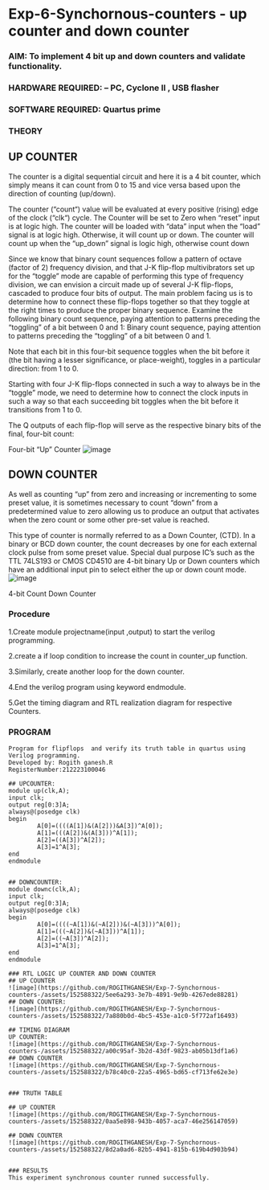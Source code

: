 # Exp-6-Synchornous-counters - up counter and down counter 
### AIM: To implement 4 bit up and down counters and validate  functionality.
### HARDWARE REQUIRED:  – PC, Cyclone II , USB flasher
### SOFTWARE REQUIRED:   Quartus prime
### THEORY 

## UP COUNTER 
The counter is a digital sequential circuit and here it is a 4 bit counter, which simply means it can count from 0 to 15 and vice versa based upon the direction of counting (up/down). 

The counter (“count“) value will be evaluated at every positive (rising) edge of the clock (“clk“) cycle.
The Counter will be set to Zero when “reset” input is at logic high.
The counter will be loaded with “data” input when the “load” signal is at logic high. Otherwise, it will count up or down.
The counter will count up when the “up_down” signal is logic high, otherwise count down

Since we know that binary count sequences follow a pattern of octave (factor of 2) frequency division, and that J-K flip-flop multivibrators set up for the “toggle” mode are capable of performing this type of frequency division, we can envision a circuit made up of several J-K flip-flops, cascaded to produce four bits of output.
The main problem facing us is to determine how to connect these flip-flops together so that they toggle at the right times to produce the proper binary sequence.
Examine the following binary count sequence, paying attention to patterns preceding the “toggling” of a bit between 0 and 1:
Binary count sequence, paying attention to patterns preceding the “toggling” of a bit between 0 and 1.

Note that each bit in this four-bit sequence toggles when the bit before it (the bit having a lesser significance, or place-weight), toggles in a particular direction: from 1 to 0.



 
 

Starting with four J-K flip-flops connected in such a way to always be in the “toggle” mode, we need to determine how to connect the clock inputs in such a way so that each succeeding bit toggles when the bit before it transitions from 1 to 0.

The Q outputs of each flip-flop will serve as the respective binary bits of the final, four-bit count:

 
 

Four-bit “Up” Counter
![image](https://user-images.githubusercontent.com/36288975/169644758-b2f4339d-9532-40c5-af40-8f4f8c942e2c.png)



## DOWN COUNTER 

As well as counting “up” from zero and increasing or incrementing to some preset value, it is sometimes necessary to count “down” from a predetermined value to zero allowing us to produce an output that activates when the zero count or some other pre-set value is reached.

This type of counter is normally referred to as a Down Counter, (CTD). In a binary or BCD down counter, the count decreases by one for each external clock pulse from some preset value. Special dual purpose IC’s such as the TTL 74LS193 or CMOS CD4510 are 4-bit binary Up or Down counters which have an additional input pin to select either the up or down count mode.
![image](https://user-images.githubusercontent.com/36288975/169644844-1a14e123-7228-4ed8-81a9-eb937dff4ac8.png)


4-bit Count Down Counter
### Procedure
1.Create module projectname(input ,output) to start the verilog programming.

2.create a if loop condition to increase the count in counter_up function.

3.Similarly, create another loop for the down counter.

4.End the verilog program using keyword endmodule.

5.Get the timing diagram and RTL realization diagram for respective Counters.


### PROGRAM 
```
Program for flipflops  and verify its truth table in quartus using Verilog programming.
Developed by: Rogith ganesh.R
RegisterNumber:212223100046

## UPCOUNTER:
module up(clk,A);
input clk;
output reg[0:3]A;
always@(posedge clk)
begin
		A[0]=((((A[1])&(A[2]))&A[3])^A[0]);
		A[1]=(((A[2])&(A[3]))^A[1]);
		A[2]=((A[3])^A[2]);
		A[3]=1^A[3];
end
endmodule


## DOWNCOUNTER:
module downc(clk,A);
input clk;
output reg[0:3]A;
always@(posedge clk)
begin
		A[0]=((((~A[1])&(~A[2]))&(~A[3]))^A[0]);
		A[1]=(((~A[2])&(~A[3]))^A[1]);
		A[2]=((~A[3])^A[2]);
		A[3]=1^A[3];
end
endmodule

### RTL LOGIC UP COUNTER AND DOWN COUNTER
## UP COUNTER
![image](https://github.com/ROGITHGANESH/Exp-7-Synchornous-counters-/assets/152588322/5ee6a293-3e7b-4891-9e9b-4267ede88281)
## DOWN COUNTER:
![image](https://github.com/ROGITHGANESH/Exp-7-Synchornous-counters-/assets/152588322/7a880b0d-4bc5-453e-a1c0-5f772af16493)

## TIMING DIAGRAM
UP COUNTER:
![image](https://github.com/ROGITHGANESH/Exp-7-Synchornous-counters-/assets/152588322/a00c95af-3b2d-43df-9823-ab05b13df1a6)
## DOWN COUNTER
![image](https://github.com/ROGITHGANESH/Exp-7-Synchornous-counters-/assets/152588322/b78c40c0-22a5-4965-bd65-cf713fe62e3e)


### TRUTH TABLE

## UP COUNTER
![image](https://github.com/ROGITHGANESH/Exp-7-Synchornous-counters-/assets/152588322/0aa5e898-943b-4057-aca7-46e256147059)

## DOWN COUNTER
![image](https://github.com/ROGITHGANESH/Exp-7-Synchornous-counters-/assets/152588322/8d2a0ad6-82b5-4941-815b-619b4d903b94)


### RESULTS
This experiment synchronous counter runned successfully.
